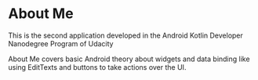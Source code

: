 # About Me 

This is the second application developed in the Android Kotlin Developer Nanodegree Program of Udacity 

About Me covers basic Android theory about widgets and data binding like using EditTexts and buttons to take actions over the UI.
